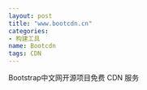 ```yaml
---
layout: post
title: "www.bootcdn.cn"
categories:
- 构建工具
name: Bootcdn
tags: CDN
---
```


Bootstrap中文网开源项目免费 CDN 服务